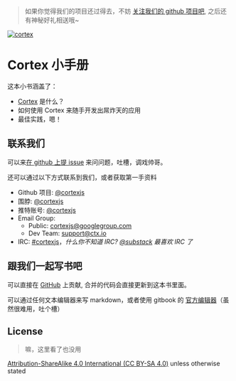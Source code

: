 > 如果你觉得我们的项目还过得去，不妨 [关注我们的 github 项目吧](https://github.com/cortexjs/cortex/stargazers), 之后还有神秘好礼相送哦~

[![cortex](https://raw.githubusercontent.com/cortexjs/the-handbook-of-cortex/master/images/github.zh-cn.png)](https://github.com/cortexjs/cortex/stargazers)

# Cortex 小手册

这本小书涵盖了：
- [Cortex](https://github.com/cortexjs/cortex) 是什么？
- 如何使用 Cortex 来随手开发出屌炸天的应用
- 最佳实践，嗯！

## 联系我们

可以来[在 github 上提 issue](https://github.com/cortexjs/cortex/issues) 来问问题，吐槽，调戏帅哥。

还可以通过以下方式联系到我们，或者获取第一手资料

- Github 项目: [@cortexjs](https://github.com/cortexjs/cortex)
- 围脖: [@cortexjs](http://weibo.com/cortexjs)
- 推特账号: [@cortexjs](https://twitter.com/cortexjs)
- Email Group:
  - Public: [cortexjs@googlegroup.com](cortexjs@googlegroups.com)
  - Dev Team: [support@ctx.io](support@ctx.io)
- IRC: [#cortexjs](http://webchat.freenode.net/?channels=cortexjs)，_什么你不知道 IRC? [@substack](https://twitter.com/substack) 最喜欢 IRC 了_


## 跟我们一起写书吧

可以直接在 [GitHub](https://github.com/cortexjs/the-handbook-of-cortex) 上贡献, 合并的代码会直接更新到这本书里面。

可以通过任何文本编辑器来写 markdown，或者使用 gitbook 的 [官方编辑器](https://github.com/GitbookIO/editor/blob/master/README.md)（虽然很难用，吐个槽）



## License

> 嘛，这里看了也没用

[Attribution-ShareAlike 4.0 International (CC BY-SA 4.0)](http://creativecommons.org/licenses/by-sa/4.0/) unless otherwise stated
